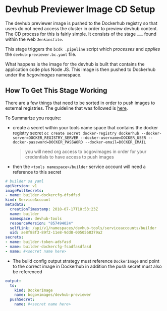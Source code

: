 # Devhub Previewer Image CD Setup

The devhub previewer image is pushed to the Dockerhub registry so that users do not need access the cluster
in order to preview devhub content. The CD process for this is fairly simple. It consists of the stage
___ found within the web `Jenkinsfile`. 

This stage triggers the `bcdk .pipeline` script which _processes_ and _applies_ the `devhub-previewer.bc.yaml`
file. 

What happens is the image for the devhub is built that contains the application code plus Node JS. This
image is then pushed to Dockerhub under the _bcgovimages_ namespace.

## How To Get This Stage Working

There are a few things that need to be sorted in order to push images to external registries. The guideline
that was followed is [here](https://blog.openshift.com/pushing-application-images-to-an-external-registry/).

To Summarize you require:
- create a secret within your tools name space that contains the docker registry secret
  `oc create secret docker-registry dockerhub --docker-server=DOCKER_REGISTRY_SERVER --docker-username=DOCKER_USER --docker-password=DOCKER_PASSWORD --docker-email=DOCKER_EMAIL`
  > you will need org access to bcgovimages in order for your credentials to have access to push images
- then the `<tools namespace>/builder` service account will need a reference to this secret
```yaml
# builder sa yaml
apiVersion: v1
imagePullSecrets:
- name: builder-dockercfg-dfsdfsd
kind: ServiceAccount
metadata:
  creationTimestamp: 2018-07-17T18:53:23Z
  name: builder
  namespace: devhub-tools
  resourceVersion: "857494024"
  selfLink: /api/v1/namespaces/devhub-tools/serviceaccounts/builder
  uid: ae8f88f3-89f2-11e8-9dd8-0050568379a2
secrets:
- name: builder-token-adsfasd
- name: builder-dockercfg-fsadfasdfasd
- name: #<secret name here> 
```

- The build config output strategy must reference `DockerImage` and point to the correct image in Dockerhub
in addition the push secret must also be referenced
```yaml
output:
  to:
    kind: DockerImage
    name: bcgovimages/devhub-previewer
  pushSecret:
    name: #<secret name here>
```
